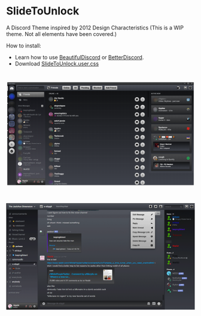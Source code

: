 # SlideToUnlock
A Discord Theme inspired by 2012 Design Characteristics (This is a WIP theme. Not all elements have been covered.)

How to install:

* Learn how to use [BeautifulDiscord](https://github.com/leovoel/BeautifulDiscord) or [BetterDiscord](https://github.com/rauenzi/BetterDiscordApp).
* Download [SlideToUnlock.user.css](https://raw.githubusercontent.com/SlippingGitty/Discord-2012-Theme/main/SlideToUnlock.user.css)


# ![screenshot](https://raw.githubusercontent.com/SlippingGitty/Discord-2012-Theme/main/screenshots/example.png)
# ![screenshot](https://raw.githubusercontent.com/SlippingGitty/Discord-2012-Theme/main/screenshots/otherexample.png)
